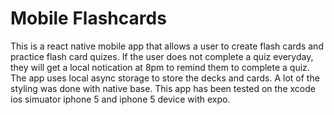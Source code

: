 # Mobile Flashcards
This is a react native mobile app that allows a user to create flash cards and practice flash card quizes. If the user does not complete a quiz everyday, they will get a local notication at 8pm to remind them to complete a quiz. The app uses local  async storage to store the decks and cards. A lot of the styling was done with native base. This app has been tested on the xcode ios simuator iphone 5 and iphone 5 device with expo.
